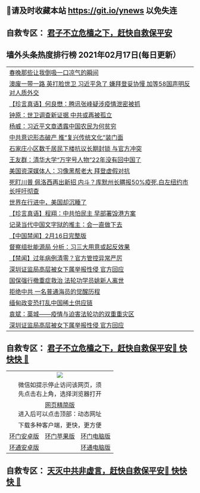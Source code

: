 ## 📩请及时收藏本站 https://git.io/ynews 以免失连</a>
## 自救专区： [君子不立危樯之下，赶快自救保平安 ](https://github.com/pwgy/td/blob/master/README.md)

## 墙外头条热度排行榜 2021年02月17日(每日更新）

 <table>
<tr><td colspan="2" align="left"><a href="https://xpzkndbkq.azureedge.net/?name=c1307419&key=qfahckuvbefdvfja&from=gy2">春晚那些让我倒吸一口凉气的瞬间</a></td></tr>
<tr><td colspan="2" align="left"><a href="https://xpzkndbkq.azureedge.net/?name=c1307443&key=qfahckuvbefdvfja&from=gy2">澳废一带一路 英打脸世卫  习近平急了 嫌拜登妥协慢 加等58国声明反对人质外交</a></td></tr>
<tr><td colspan="2" align="left"><a href="https://xpzkndbkq.azureedge.net/?name=c1307457&key=qfahckuvbefdvfja&from=gy2">【珍言真语】何良懋：腾讯张峰疑涉疫情泄密被抓</a></td></tr>
<tr><td colspan="2" align="left"><a href="https://xpzkndbkq.azureedge.net/?name=c1307418&key=qfahckuvbefdvfja&from=gy2">钟原：世卫调查新证据 中共或再被孤立</a></td></tr>
<tr><td colspan="2" align="left"><a href="https://xpzkndbkq.azureedge.net/?name=c1307425&key=qfahckuvbefdvfja&from=gy2">杨威：习近平文章透露中国农民为何贫穷</a></td></tr>
<tr><td colspan="2" align="left"><a href="https://xpzkndbkq.azureedge.net/?name=c1307456&key=qfahckuvbefdvfja&from=gy2">中共意识形态破产 推“复兴传统文化”装门面</a></td></tr>
<tr><td colspan="2" align="left"><a href="https://xpzkndbkq.azureedge.net/?name=c1307407&key=qfahckuvbefdvfja&from=gy2">石家庄小区数千居民下楼抗议长期封锁 与官方冲突</a></td></tr>
<tr><td colspan="2" align="left"><a href="https://xpzkndbkq.azureedge.net/?name=c1307416&key=qfahckuvbefdvfja&from=gy2">王友群：清华大学“万字号人物”22年没有回中国了</a></td></tr>
<tr><td colspan="2" align="left"><a href="https://xpzkndbkq.azureedge.net/?name=c1307429&key=qfahckuvbefdvfja&from=gy2">美国资深媒体人：习像黑帮老大 拜登虚假对抗</a></td></tr>
<tr><td colspan="2" align="left"><a href="https://xpzkndbkq.azureedge.net/?name=c1307403&key=qfahckuvbefdvfja&from=gy2">死盯川普 佩洛西再出新招 内斗？库默州长瞒报50%疫死,白左纽约市长呼吁彻查</a></td></tr>
<tr><td colspan="2" align="left"><a href="https://xpzkndbkq.azureedge.net/?name=c1307430&key=qfahckuvbefdvfja&from=gy2">世界在行进中，美国却沉睡了</a></td></tr>
<tr><td colspan="2" align="left"><a href="https://xpzkndbkq.azureedge.net/?name=c1307401&key=qfahckuvbefdvfja&from=gy2">【珍言真语】程翔：中共怕民主 早部署毁港方案</a></td></tr>
<tr><td colspan="2" align="left"><a href="https://xpzkndbkq.azureedge.net/?name=c1307433&key=qfahckuvbefdvfja&from=gy2">记录当代中国文字狱的推主：会一直做下去</a></td></tr>
<tr><td colspan="2" align="left"><a href="https://xpzkndbkq.azureedge.net/?name=c1307406&key=qfahckuvbefdvfja&from=gy2">【中国禁闻】2月16日完整版</a></td></tr>
<tr><td colspan="2" align="left"><a href="https://xpzkndbkq.azureedge.net/?name=c1307459&key=qfahckuvbefdvfja&from=gy2">督察组批能源局 分析：习三大用意或起反效果</a></td></tr>
<tr><td colspan="2" align="left"><a href="https://xpzkndbkq.azureedge.net/?name=c1307395&key=qfahckuvbefdvfja&from=gy2">【禁闻】过年病例清零？官方管控异常严厉</a></td></tr>
<tr><td colspan="2" align="left"><a href="https://xpzkndbkq.azureedge.net/?name=c1307432&key=qfahckuvbefdvfja&from=gy2">深圳证监局高层被女下属举报性侵 官方回应</a></td></tr>
<tr><td colspan="2" align="left"><a href="https://xpzkndbkq.azureedge.net/?name=c1307450&key=qfahckuvbefdvfja&from=gy2">国保强行撤重症救治 法轮功学员姚新人离世</a></td></tr>
<tr><td colspan="2" align="left"><a href="https://xpzkndbkq.azureedge.net/?name=c1307431&key=qfahckuvbefdvfja&from=gy2">拒绝中共 一名普通海员的觉醒历程</a></td></tr>
<tr><td colspan="2" align="left"><a href="https://xpzkndbkq.azureedge.net/?name=c1307413&key=qfahckuvbefdvfja&from=gy2">缅甸政变恐打乱中国稀土供应链</a></td></tr>
<tr><td colspan="2" align="left"><a href="https://xpzkndbkq.azureedge.net/?name=c1307417&key=qfahckuvbefdvfja&from=gy2">袁斌：藁城——疫情与迫害法轮功的双重重灾区</a></td></tr>
<tr><td colspan="2" align="left"><a href="https://xpzkndbkq.azureedge.net/?name=c1307451&key=qfahckuvbefdvfja&from=gy2">深圳证监局高层被女下属举报性侵 官方回应</a></td></tr>


</table>


 ## 自救专区： [君子不立危樯之下，赶快自救保平安🍎 快快快 📩](https://github.com/pwgy/td/blob/master/README.md)
 
<table>
  <tr>
    <td colspan="3" align="center"><img src="https://cdn.jsdelivr.net/gh/opipe/up/oGate65.jpg"/></td>
  </tr>
  <tr>
    <td colspan="3" align="center">微信如提示停止访问该网页，须<br/>先点击右上角，选择浏览器打开</td>
  <tr>
  <tr>
    <td colspan="3" align="center"><a href="https://gitcdn.xyz/cdn/otiny/up/master/show005.htm">网页精简版</a><br/>进入后可以点击顶部：动态网址</td>
  </tr>
  <tr>
    <td colspan="3" align="center">下载多种客户端，更快，更方便</td>
  <tr>
  <tr>
    <td align="center"><a href="https://cdn.jsdelivr.net/gh/opipe/up/oGatea.apk">环门安卓版</a></td>
    <td align="center"><a href="https://x.co/odisk">环门苹果版</a></td>
    <td align="center"><a href="https://cdn.jsdelivr.net/gh/opipe/up/oGate.zip">环门电脑版</a></td>
  </tr>
  <tr>
    <td align="center"><a href="https://cdn.jsdelivr.net/gh/opipe/up/oPipe.apk">环通安卓版</a></td>
    <td align="center"></td>
    <td align="center"><a href="https://raw.githubusercontent.com/opipe/up/master/oPipe.zip">环通电脑版</a></td>
  </tr>
  
</table>


 ## 自救专区： [天灭中共非虚言，赶快自救保平安🍎 快快快 📩](https://github.com/pwgy/td/blob/master/README.md)
